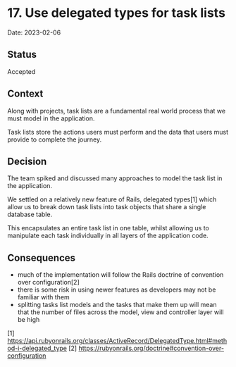 # 17. Use delegated types for task lists

Date: 2023-02-06

## Status

Accepted

## Context

Along with projects, task lists are a fundamental real world process that we
must model in the application.

Task lists store the actions users must perform and the data that users must
provide to complete the journey.

## Decision

The team spiked and discussed many approaches to model the task list in the
application.

We settled on a relatively new feature of Rails, delegated types[1] which allow
us to break down task lists into task objects that share a single database
table.

This encapsulates an entire task list in one table, whilst allowing us to
manipulate each task individually in all layers of the application code.

## Consequences

- much of the implementation will follow the Rails doctrine of convention over
  configuration[2]
- there is some risk in using newer features as developers may not be familiar
  with them
- splitting tasks list models and the tasks that make them up will mean that the
  number of files across the model, view and controller layer will be high

[1]
https://api.rubyonrails.org/classes/ActiveRecord/DelegatedType.html#method-i-delegated_type
[2] https://rubyonrails.org/doctrine#convention-over-configuration
